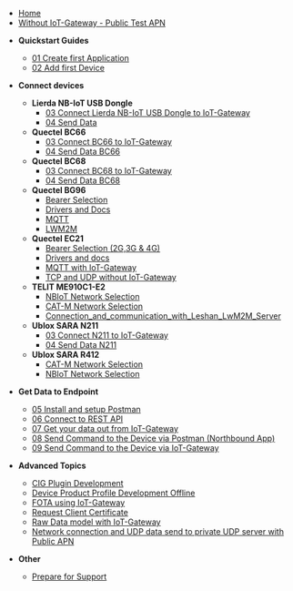 * [Home](/)
*  [Without IoT-Gateway - Public Test APN](./Advanced_Topics/Send_UDP_DATA_with_Public_APN_without_IoT-Gateway.md)

- **Quickstart Guides**
	- [01 Create first Application](01_Create_first_Application.md)
	- [02 Add first Device](02_Add_first_Device.md)

- **Connect devices**
    - **Lierda NB-IoT USB Dongle**
		- [03 Connect Lierda NB-IoT USB Dongle to IoT-Gateway](./Lierda_NB-IoT_USB_Dongle/03_Connect_device_to_IoT-Gateway.md)
		- [04 Send Data](./Lierda_NB-IoT_USB_Dongle/04_Send_Data_Lierda.md)
	- **Quectel BC66**
		- [03 Connect BC66 to IoT-Gateway](./Quectel_BC66/03_Connect_device_to_IoT-Gateway.md)
		- [04 Send Data BC66](./Quectel_BC66/04_Send_Data_BC66.md)
    - **Quectel BC68**
		- [03 Connect BC68 to IoT-Gateway](./Quectel_BC68/03_Connect_device_to_IoT-Gateway.md)
		- [04 Send Data BC68](./Quectel_BC68/04_Send_Data_BC68.md)
	- **Quectel BG96**
		- [Bearer Selection](./Quectel_BG96/Bearer_Selection.md)
		- [Drivers and Docs](./Quectel_BG96/Drivers_and_Docs.md)
		- [MQTT](./Quectel_BG96/MQTT.md)
		- [LWM2M](./Quectel_BG96/LWM2M.md)
	- **Quectel EC21**
		- [Bearer Selection (2G,3G & 4G)](./Quectel_EC21/Bearer_Selection_(2G,3G,4G).md)
		- [Drivers and docs](./Quectel_EC21/Drivers_and_docs.md)
		- [MQTT with IoT-Gateway](./Quectel_EC21/MQTT_with_IoT-Gateway.md)
		- [TCP and UDP without IoT-Gateway](./Quectel_EC21/TCP_and_UDP_without_IoT-Gateway.md)
	- **TELIT ME910C1-E2**
		- [NBIoT Network Selection](./Telit_ME910C1-E2/NBIoT_Network_Selection.md)
		- [CAT-M Network Selection](./Telit_ME910C1-E2/CAT-M_Network_Selection.md)
		- [Connection_and_communication_with_Leshan_LwM2M_Server](./Telit_ME910C1-E2/Connection_and_communication_with_Leshan_LwM2M_Server.md)
	- **Ublox SARA N211**
		- [03 Connect N211 to IoT-Gateway](./Ublox_SARA_N211/03_Connect_device_to_IoT-Gateway.md)
		- [04 Send Data N211](./Ublox_SARA_N211/04_Send_Data_N211.md)
	- **Ublox SARA R412**
		- [CAT-M  Network Selection](./Ublox_SARA_R412/CAT-M_Network_Selection.md)
		- [NBIoT Network Selection](./Ublox_SARA_R412/NBIoT_Network_Selection.md)



- **Get Data to Endpoint**
	- [05 Install and setup Postman](./Application_Enablement/05_Install_and_setup_Postman.md)
	- [06 Connect to REST API](./Application_Enablement/06_Connect_to_REST_API.md)
	- [07 Get your data out from IoT-Gateway](./Application_Enablement/07_Get_your_data_out_from_IoT-Gateway.md)
	- [08 Send Command to the Device via Postman (Northbound App)](./Application_Enablement/08_Send_Command_to_the_Device_via_Postman.md)
	- [09 Send Command to the Device via IoT-Gateway](./Application_Enablement/09_Send_Command_to_the_Device_via_IoT-Gateway.md)

- **Advanced Topics**
	- [CIG Plugin Development](./Advanced_Topics/CIG_Plugin_Development.md)
	- [Device Product Profile Development Offline](./Advanced_Topics/Device_Product_Profile_Development_Offline.md)
	- [FOTA using IoT-Gateway](./Advanced_Topics/FOTA_using_IoT-Gateway.md)
	- [Request Client Certificate](./Advanced_Topics/Request_Client_Certificate.md)
	- [Raw Data model with IoT-Gateway](./Advanced_Topics/Raw_Data_with_IoT-Gateway.md)
	- [Network connection and UDP data send to private UDP server with Public APN](./Advanced_Topics/Send_UDP_DATA_with_Public_APN_without_IoT-Gateway.md)

- **Other**
	- [Prepare for Support](00_Prepare_for_Support.md)